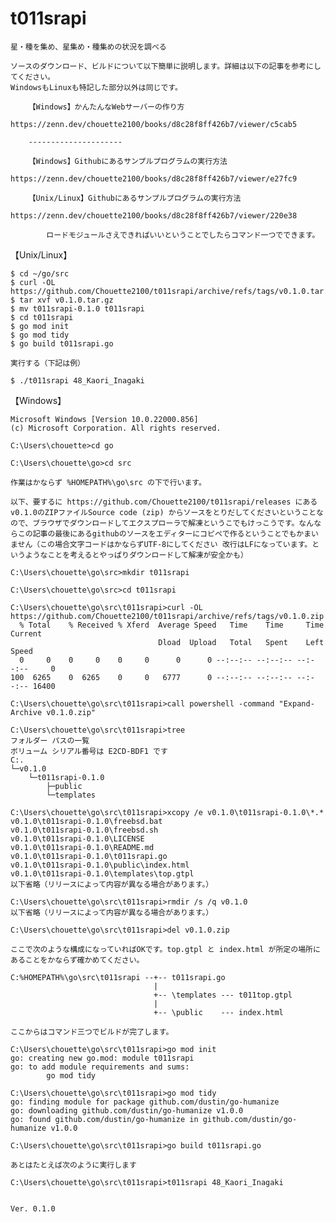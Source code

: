 # t011srapi

	星・種を集め、星集め・種集めの状況を調べる

	ソースのダウンロード、ビルドについて以下簡単に説明します。詳細は以下の記事を参考にしてください。
	WindowsもLinuxも特記した部分以外は同じです。

		【Windows】かんたんなWebサーバーの作り方
			https://zenn.dev/chouette2100/books/d8c28f8ff426b7/viewer/c5cab5

		---------------------

		【Windows】Githubにあるサンプルプログラムの実行方法
			https://zenn.dev/chouette2100/books/d8c28f8ff426b7/viewer/e27fc9

		【Unix/Linux】Githubにあるサンプルプログラムの実行方法
			https://zenn.dev/chouette2100/books/d8c28f8ff426b7/viewer/220e38

			ロードモジュールさえできればいいということでしたらコマンド一つでできます。

【Unix/Linux】

	$ cd ~/go/src
	$ curl -OL https://github.com/Chouette2100/t011srapi/archive/refs/tags/v0.1.0.tar.gz
	$ tar xvf v0.1.0.tar.gz
	$ mv t011srapi-0.1.0 t011srapi
	$ cd t011srapi
	$ go mod init
	$ go mod tidy
	$ go build t011srapi.go
	
	実行する（下記は例）

	$ ./t011srapi 48_Kaori_Inagaki


【Windows】

	Microsoft Windows [Version 10.0.22000.856]
	(c) Microsoft Corporation. All rights reserved.

	C:\Users\chouette>cd go

	C:\Users\chouette\go>cd src

	作業はかならず %HOMEPATH%\go\src の下で行います。

	以下、要するに https://github.com/Chouette2100/t011srapi/releases にあるv0.1.0のZIPファイルSource code (zip) からソースをとりだしてくださいということなので、ブラウザでダウンロードしてエクスプローラで解凍というこでもけっこうです。なんならこの記事の最後にあるgithubのソースをエディターにコピペで作るということでもかまいません（この場合文字コードはかならずUTF-8にしてください 改行はLFになっています。というようなことを考えるとやっぱりダウンロードして解凍が安全かも）

	C:\Users\chouette\go\src>mkdir t011srapi

	C:\Users\chouette\go\src>cd t011srapi

	C:\Users\chouette\go\src\t011srapi>curl -OL https://github.com/Chouette2100/t011srapi/archive/refs/tags/v0.1.0.zip
	  % Total    % Received % Xferd  Average Speed   Time    Time     Time  Current
	                                 Dload  Upload   Total   Spent    Left  Speed
	  0     0    0     0    0     0      0      0 --:--:-- --:--:-- --:--:--     0
	100  6265    0  6265    0     0   6777      0 --:--:-- --:--:-- --:--:-- 16400

	C:\Users\chouette\go\src\t011srapi>call powershell -command "Expand-Archive v0.1.0.zip"

	C:\Users\chouette\go\src\t011srapi>tree
	フォルダー パスの一覧
	ボリューム シリアル番号は E2CD-BDF1 です
	C:.
	└─v0.1.0
	    └─t011srapi-0.1.0
	        ├─public
	        └─templates

	C:\Users\chouette\go\src\t011srapi>xcopy /e v0.1.0\t011srapi-0.1.0\*.*
	v0.1.0\t011srapi-0.1.0\freebsd.bat
	v0.1.0\t011srapi-0.1.0\freebsd.sh
	v0.1.0\t011srapi-0.1.0\LICENSE
	v0.1.0\t011srapi-0.1.0\README.md
	v0.1.0\t011srapi-0.1.0\t011srapi.go
	v0.1.0\t011srapi-0.1.0\public\index.html
	v0.1.0\t011srapi-0.1.0\templates\top.gtpl
	以下省略（リリースによって内容が異なる場合があります。）

	C:\Users\chouette\go\src\t011srapi>rmdir /s /q v0.1.0
	以下省略（リリースによって内容が異なる場合があります。）

	C:\Users\chouette\go\src\t011srapi>del v0.1.0.zip

	ここで次のような構成になっていればOKです。top.gtpl と index.html が所定の場所にあることをかならず確かめてください。

	C:%HOMEPATH%\go\src\t011srapi --+-- t011srapi.go
	                                |
	                                +-- \templates --- t011top.gtpl
	                                |
	                                +-- \public    --- index.html

	ここからはコマンド三つでビルドが完了します。

	C:\Users\chouette\go\src\t011srapi>go mod init
	go: creating new go.mod: module t011srapi
	go: to add module requirements and sums:
	        go mod tidy

	C:\Users\chouette\go\src\t011srapi>go mod tidy
	go: finding module for package github.com/dustin/go-humanize
	go: downloading github.com/dustin/go-humanize v1.0.0
	go: found github.com/dustin/go-humanize in github.com/dustin/go-humanize v1.0.0

	C:\Users\chouette\go\src\t011srapi>go build t011srapi.go

	あとはたとえば次のように実行します

	C:\Users\chouette\go\src\t011srapi>t011srapi 48_Kaori_Inagaki


	Ver. 0.1.0
